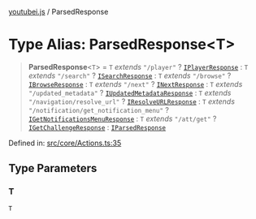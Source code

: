 [youtubei.js](../README.md) / ParsedResponse

# Type Alias: ParsedResponse\<T\>

> **ParsedResponse**\<`T`\> = `T` *extends* `"/player"` ? [`IPlayerResponse`](IPlayerResponse.md) : `T` *extends* `"/search"` ? [`ISearchResponse`](ISearchResponse.md) : `T` *extends* `"/browse"` ? [`IBrowseResponse`](IBrowseResponse.md) : `T` *extends* `"/next"` ? [`INextResponse`](INextResponse.md) : `T` *extends* `"/updated_metadata"` ? [`IUpdatedMetadataResponse`](IUpdatedMetadataResponse.md) : `T` *extends* `"/navigation/resolve_url"` ? [`IResolveURLResponse`](IResolveURLResponse.md) : `T` *extends* `"/notification/get_notification_menu"` ? [`IGetNotificationsMenuResponse`](IGetNotificationsMenuResponse.md) : `T` *extends* `"/att/get"` ? [`IGetChallengeResponse`](IGetChallengeResponse.md) : [`IParsedResponse`](../interfaces/IParsedResponse.md)

Defined in: [src/core/Actions.ts:35](https://github.com/LuanRT/YouTube.js/blob/0733f60b57877f6b8b87dfd5cc6195b5085f5c09/src/core/Actions.ts#L35)

## Type Parameters

### T

`T`
